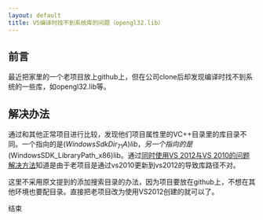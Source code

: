 ```yaml
---
layout: default
title: VS编译时找不到系统库的问题（opengl32.lib）
---
```


## 前言

最近把家里的一个老项目放上github上，但在公司clone后却发现编译时找不到系统的一些库，如opengl32.lib等。

## 解决办法

通过和其他正常项目进行比较，发现他们项目属性里的VC++目录里的库目录不同。一个指向的是$(WindowsSdkDir_71A)lib，另一个指向的是$(WindowsSDK_LibraryPath_x86)lib。通过[同时使用VS 2012与VS 2010的问题解决方法](http://blog.csdn.net/dyllove98/article/details/9105455)知道是由于老项目是通过vs2010更新到vs2012的导致库路径不对。

这里不采用原文提到的添加搜索目录的办法，因为项目要放在github上，不想在其他环境也要配目录。直接把老项目改为使用VS2012创建的就可以了。

结束